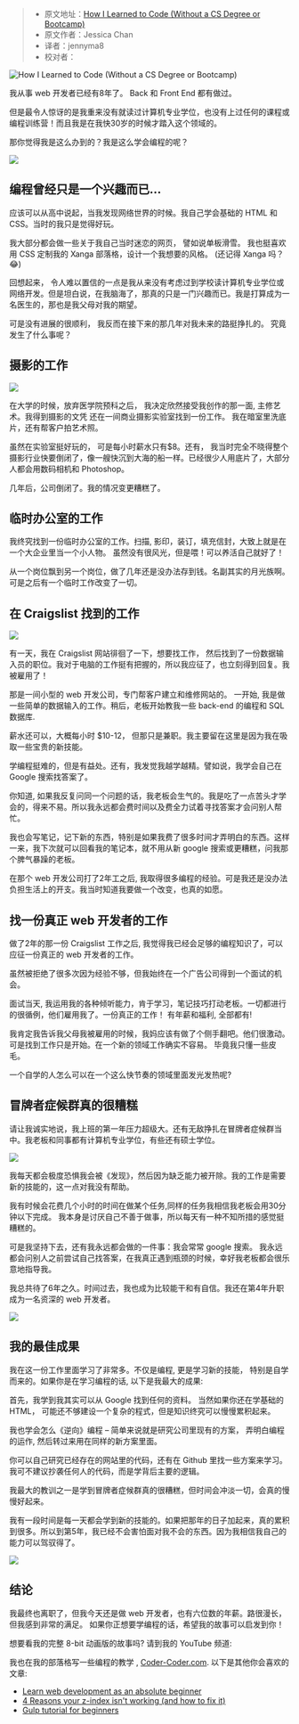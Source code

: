 
> * 原文地址：[How I Learned to Code (Without a CS Degree or Bootcamp)](https://www.freecodecamp.org/news/how-i-learned-to-code-without-a-cs-degree-or-bootcamp/)
> * 原文作者：Jessica Chan
> * 译者：jennyma8
> * 校对者：

![How I Learned to Code (Without a CS Degree or Bootcamp)](https://www.freecodecamp.org/news/content/images/size/w2000/2020/12/2560x1440-howIlearnedcoding.jpg)

我从事 web 开发者已经有8年了。 Back 和 Front End 都有做过。

但是最令人惊讶的是我重来没有就读过计算机专业学位，也没有上过任何的课程或编程训练营！而且我是在我快30岁的时候才踏入这个领域的。

那你觉得我是这么办到的？我是这么学会编程的呢？

![](https://www.freecodecamp.org/news/content/images/2020/12/hiltc-1.JPG)

## 编程曾经只是一个兴趣而已...

应该可以从高中说起，当我发现网络世界的时候。我自己学会基础的 HTML 和 CSS。当时的我只是觉得好玩。

我大部分都会做一些关于我自己当时迷恋的网页， 譬如说单板滑雪。 我也挺喜欢用 CSS 定制我的 Xanga 部落格，设计一个我想要的风格。 (还记得 Xanga 吗？ 😂)

回想起来， 令人难以置信的一点是我从来没有考虑过到学校读计算机专业学位或网络开发。但是坦白说，在我脑海了，那真的只是一门兴趣而已。我是打算成为一名医生的，那也是我父母对我的期望。

可是没有进展的很顺利， 我反而在接下来的那几年对我未来的路挺挣扎的。 究竟发生了什么事呢？

## 摄影的工作

![](https://www.freecodecamp.org/news/content/images/2020/12/hiltc-2.JPG)

在大学的时候，放弃医学院预科之后， 我决定欣然接受我创作的那一面, 主修艺术。我得到摄影的文凭 还在一间商业摄影实验室找到一份工作。 我在暗室里洗底片，还有帮客户拍艺术照。

虽然在实验室挺好玩的， 可是每小时薪水只有$8。还有， 我当时完全不晓得整个摄影行业快要倒闭了，像一艘快沉到大海的船一样。已经很少人用底片了，大部分人都会用数码相机和 Photoshop。

几年后，公司倒闭了。我的情况变更糟糕了。

## 临时办公室的工作

我终究找到一份临时办公室的工作。扫描, 影印，装订，填充信封，大致上就是在一个大企业里当一个小人物。 虽然没有很风光，但是喂！可以养活自己就好了！

从一个岗位飘到另一个岗位，做了几年还是没办法存到钱。名副其实的月光族啊。可是之后有一个临时工作改变了一切。

## 在 Craigslist 找到的工作

![](https://www.freecodecamp.org/news/content/images/2020/12/hiltc-3.JPG)

有一天，我在 Craigslist 网站徘徊了一下，想要找工作， 然后找到了一份数据输入员的职位。我对于电脑的工作挺有把握的，所以我应征了，也立刻得到回复。我被雇用了！

那是一间小型的 web 开发公司，专门帮客户建立和维修网站的。 一开始, 我是做一些简单的数据输入的工作。稍后，老板开始教我一些 back-end 的编程和 SQL 数据库.

薪水还可以，大概每小时 $10-12， 但那只是兼职。我主要留在这里是因为我在吸取一些宝贵的新技能。

学编程挺难的，但是有益处。还有，我发觉我越学越精。譬如说，我学会自己在 Google 搜索找答案了。

你知道, 如果我反复问同一个问题的话，我老板会生气的。我是吃了一点苦头才学会的，得来不易。所以我永远都会费时间以及费全力试着寻找答案才会问别人帮忙。

我也会写笔记，记下新的东西，特别是如果我费了很多时间才弄明白的东西。这样一来，我下次就可以回看我的笔记本，就不用从新 google 搜索或更糟糕，问我那个脾气暴躁的老板。

在那个 web 开发公司打了2年工之后, 我取得很多编程的经验。可是我还是没办法负担生活上的开支。我当时知道我要做一个改变，也真的如愿。

## 找一份真正 web 开发者的工作

做了2年的那一份 Craigslist 工作之后, 我觉得我已经会足够的编程知识了，可以应征一份真正的 web 开发者的工作。

虽然被拒绝了很多次因为经验不够，但我始终在一个广告公司得到一个面试的机会。

面试当天, 我运用我的各种倾听能力，肯于学习，笔记技巧打动老板。一切都进行的很循例，他们雇用我了。一份真正的工作！ 有年薪和福利, 全部都有!

我肯定我告诉我父母我被雇用的时候，我妈应该有做了个侧手翻吧。他们很激动。可是找到工作只是开始。在一个新的领域工作确实不容易。 毕竟我只懂一些皮毛。

一个自学的人怎么可以在一个这么快节奏的领域里面发光发热呢?

## 冒牌者症候群真的很糟糕

请让我诚实地说，我上班的第一年压力超级大。还有无敌挣扎在冒牌者症候群当中。我老板和同事都有计算机专业学位，有些还有硕士学位。

![](https://www.freecodecamp.org/news/content/images/2020/12/hiltc-4.JPG)

我每天都会极度恐惧我会被《发现》，然后因为缺乏能力被开除。我的工作是需要新的技能的，这一点对我没有帮助。

我有时候会花费几个小时的时间在做某个任务,同样的任务我相信我老板会用30分钟以下完成。 我本身是讨厌自己不善于做事，所以每天有一种不知所措的感觉挺糟糕的。

可是我坚持下去，还有我永远都会做的一件事：我会常常 google 搜索。 我永远都会问别人之前尝试自己找答案，在我真正遇到瓶颈的时候，幸好我老板都会很乐意地指导我。

我总共待了6年之久。时间过去，我也成为比较能干和有自信。我还在第4年升职成为一名资深的 web 开发者。

![](https://www.freecodecamp.org/news/content/images/2020/12/hiltc-7.JPG)

## 我的最佳成果

我在这一份工作里面学习了非常多。不仅是编程, 更是学习新的技能， 特别是自学而来的。如果你是在学习编程的话, 以下是我最大的成果:

首先，我学到我其实可以从 Google 找到任何的资料。 当然如果你还在学基础的 HTML， 可能还不够建设一个复杂的程式，但是知识终究可以慢慢累积起来。

我也学会怎么《逆向》编程 – 简单来说就是研究公司里现有的方案， 弄明白编程的运作, 然后转过来用在同样的新方案里面。

你可以自己研究已经存在的网站里的代码，还有在 Github 里找一些方案来学习。我可不建议抄袭任何人的代码，而是学背后主要的逻辑。

我最大的教训之一是学到冒牌者症候群真的很糟糕，但时间会冲淡一切，会真的慢慢好起来。

我有一段时间是每一天都会学到新的技能的。如果把那年的日子加起来，真的累积到很多。所以到第5年，我已经不会害怕面对我不会的东西。因为我相信我自己的能力可以驾驭得了。

![](https://www.freecodecamp.org/news/content/images/2020/12/hiltc-6.JPG)

## 结论

我最终也离职了，但我今天还是做 web 开发者，也有六位数的年薪。路很漫长，但我感到非常的满足。 如果你正想要学编程的话，希望我的故事可以启发到你！ 

想要看我的完整 8-bit 动画版的故事吗? 请到我的 YouTube 频道:

我也在我的部落格写一些编程的教学 ,  [Coder-Coder.com][1]. 以下是其他你会喜欢的文章:

-   [Learn web development as an absolute beginner][2]
-   [4 Reasons your z-index isn't working (and how to fix it)][3]
-   [Gulp tutorial for beginners][4]

[1]: https://coder-coder.com/
[2]: https://coder-coder.com/learn-web-development/
[3]: https://coder-coder.com/z-index-isnt-working/
[4]: https://coder-coder.com/gulp-tutorial-beginners/
